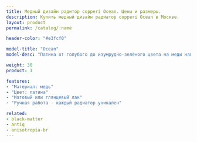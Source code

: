 ```yaml
---
title: Медный дизайн радитор copperi Ocean. Цены и размеры.
description: Купить медный дизайн радиатор copperi Ocean в Москве.
layout: product
permalink: /catalog/:name

header-color: "#e3fcf0"

model-title: "Ocean"
model-desc: "Патина от голубого до изумрудно-зелёного цвета на меди напоминает берег океана с песчаным пляжем. Пара штрихов акриловой краски дополняют картину, а полимерный лак защищает её от механических воздействий и изменения цвета."

weight: 30
product: 1

features:
- "Материал: медь"
- "Цвет: патина"
- "Матовый или глянцевый лак"
- "Ручная работа - каждый радиатор уникален"

related:
- black-matter
- antiq
- anisotropia-br
---
```


